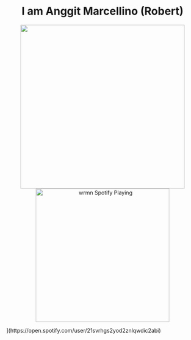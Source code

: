 <h1 align= "center"><b> I am Anggit Marcellino (Robert)</b></h1>

<p align="center">  <img src="https://media.giphy.com/media/jPGMVVCDzfQdeaxm2t/giphy.gif" width="430px">
<img src="https://novatorem-mu.vercel.app/api/spotify" alt="wrmn Spotify Playing" width="350" /></p>](https://open.spotify.com/user/21svrhgs2yod2znlqwdic2abi)



